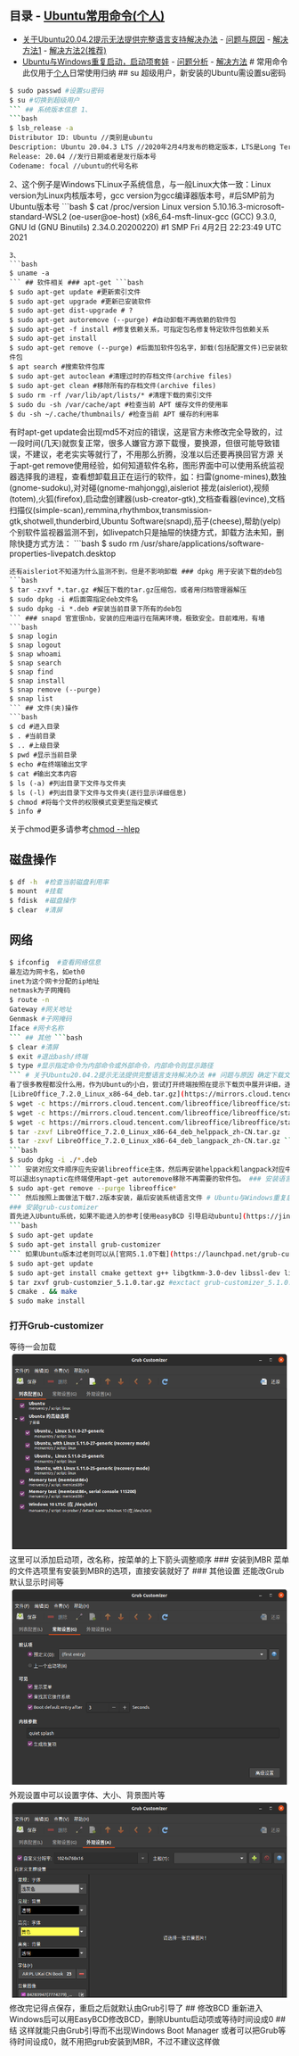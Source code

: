 ## 目录 - [Ubuntu常用命令(个人)](#常用命令)
- [关于Ubuntu20.04.2提示无法提供完整语言支持解决办法](#关于ubuntu20042提示无法提供完整语言支持解决办法) - [问题与原因](#问题与原因) - [解决方法1](#解决方法) - [解决方法2(推荐)](#更好的解决方法)
- [Ubuntu与Windows重复启动，启动项套娃](#ubuntu与windows重复启动启动项套娃) - [问题分析](#问题分析) - [解决方法](#将grub安装到mbr) # 常用命令 此仅用于[个人](? "Ubuntu20.04")日常使用归纳 ## su 超级用户，新安装的Ubuntu需设置su密码
```bash
$ sudo passwd #设置su密码
$ su #切换到超级用户
``` ## 系统版本信息 1、
```bash
$ lsb_release -a
Distributor ID: Ubuntu //类别是ubuntu
Description: Ubuntu 20.04.3 LTS //2020年2月4月发布的稳定版本，LTS是Long Term Support：长时间支持版本五年
Release: 20.04 //发行日期或者是发行版本号
Codename: focal //ubuntu的代号名称
```
2、这个例子是Windows下Linux子系统信息，与一般Linux大体一致：Linux version为Linux内核版本号，gcc version为gcc编译器版本号，#后SMP前为Ubuntu版本号 ```bash
$ cat /proc/version
Linux version 5.10.16.3-microsoft-standard-WSL2 (oe-user@oe-host) (x86_64-msft-linux-gcc (GCC) 9.3.0, GNU ld (GNU Binutils) 2.34.0.20200220) #1 SMP Fri 4月2日 22:23:49 UTC 2021
```
3、
```bash
$ uname -a
``` ## 软件相关 ### apt-get ```bash
$ sudo apt-get update #更新索引文件
$ sudo apt-get upgrade #更新已安装软件
$ sudo apt-get dist-upgrade # ?
$ sudo apt-get autoremove (--purge) #自动卸载不再依赖的软件包
$ sudo apt-get -f install #修复依赖关系，可指定包名修复特定软件包依赖关系
$ sudo apt-get install
$ sudo apt-get remove (--purge) #后面加软件包名字，卸载(包括配置文件)已安装软件包
$ apt search #搜索软件包库
$ sudo apt-get autoclean #清理过时的存档文件(archive files)
$ sudo apt-get clean #移除所有的存档文件(archive files)
$ sudo rm -rf /var/lib/apt/lists/* #清理下载的索引文件
$ sudo du -sh /var/cache/apt #检查当前 APT 缓存文件的使用率
$ du -sh ~/.cache/thumbnails/ #检查当前 APT 缓存的利用率
```
有时apt-get update会出现md5不对应的错误，这是官方未修改完全导致的，过一段时间(几天)就恢复正常，很多人嫌官方源下载慢，要换源，但很可能导致错误，不建议，老老实实等就行了，不用那么折腾，没准以后还要再换回官方源 关于apt-get remove使用经验，如何知道软件名称，图形界面中可以使用系统监视器选择我的进程，查看想卸载且正在运行的软件，[如](? "ubuntu20.04")：扫雷(gnome-mines),数独(gnome-sudoku),对对碰(gnome-mahjongg),aisleriot 接龙(aisleriot),视频(totem),火狐(firefox),启动盘创建器(usb-creator-gtk),文档查看器(evince),文档扫描仪(simple-scan),remmina,rhythmbox,transmission-gtk,shotwell,thunderbird,Ubuntu Software(snapd),茄子(cheese),帮助(yelp) 个别软件监视器监测不到，如livepatch只是抽屉的快捷方式，卸载方法未知，删除快捷方式方法： ```bash
$ sudo rm /usr/share/applications/software-properties-livepatch.desktop
```
还有aisleriot不知道为什么监测不到，但是不影响卸载 ### dpkg 用于安装下载的deb包
```bash
$ tar -zxvf *.tar.gz #解压下载的tar.gz压缩包，或者用归档管理器解压
$ sudo dpkg -i #后面需指定deb文件名
$ sudo dpkg -i *.deb #安装当前目录下所有的deb包
``` ### snapd 官宣很nb，安装的应用运行在隔离环境，极致安全。目前难用，有墙
```bash
$ snap login
$ snap logout
$ snap whoami
$ snap search
$ snap find
$ snap install
$ snap remove (--purge)
$ snap list
``` ## 文件(夹)操作
```bash
$ cd #进入目录
$ . #当前目录
$ .. #上级目录
$ pwd #显示当前目录
$ echo #在终端输出文字
$ cat #输出文本内容
$ ls (-a) #列出目录下文件与文件夹
$ ls (-l) #列出目录下文件与文件夹(逐行显示详细信息)
$ chmod #将每个文件的权限模式变更至指定模式
$ info #
```
关于chmod更多请参考[chmod --hlep](help.md#chmod)

## 磁盘操作
```bash
$ df -h  #检查当前磁盘利用率
$ mount  #挂载
$ fdisk  #磁盘操作
$ clear  #清屏
```

## 网络
```bash
$ ifconfig  #查看网络信息
最左边为网卡名，如eth0
inet为这个网卡分配的ip地址
netmask为子网掩码
$ route -n
Gateway #网关地址
Genmask #子网掩码
Iface #网卡名称
``` ## 其他 ```bash
$ clear #清屏
$ exit #退出bash/终端
$ type #显示指定命令为内部命令或外部命令，内部命令则显示路径
``` # 关于Ubuntu20.04.2提示无法提供完整语言支持解决办法 ## 问题与原因 确定下载文件后提示依赖关系不正确
看了很多教程都没什么用，作为Ubuntu的小白，尝试打开终端按照在提示下载页中展开详细，逐个apt安装，发现是前缀为libreoffice的软件的报错，而且用sudo apt-get -f install liberoffice提示无法修正，原因是apt中的libreoffice为6.4.7，版本过于古老，目前最新版本为7.2 ## 解决方法： ### 安装libreoffice 找对方向后在[Libreoffice官方国内镜像下载](https://mirrors.cloud.tencent.com/libreoffice/libreoffice/stable/)下载对应想安装的版本，这里我选择了[7.2.0/deb/x86_64](https://mirrors.cloud.tencent.com/libreoffice/libreoffice/stable/7.2.0/deb/x86_64/ "Libreoffice7.2.0")，下载3个文件：
[LibreOffice_7.2.0_Linux_x86-64_deb.tar.gz](https://mirrors.cloud.tencent.com/libreoffice/libreoffice/stable/7.2.0/deb/x86_64/LibreOffice_7.2.0_Linux_x86-64_deb.tar.gz "主体文件") [LibreOffice_7.2.0_Linux_x86-64_deb_helppack_zh-CN.tar.gz](https://mirrors.cloud.tencent.com/libreoffice/libreoffice/stable/7.2.0/deb/x86_64/LibreOffice_7.2.0_Linux_x86-64_deb_helppack_zh-CN.tar.gz "离线帮助文档") [LibreOffice_7.2.0_Linux_x86-64_deb_langpack_zh-CN.tar.gz](https://mirrors.cloud.tencent.com/libreoffice/libreoffice/stable/7.2.0/deb/x86_64/LibreOffice_7.2.0_Linux_x86-64_deb_langpack_zh-CN.tar.gz "语言支持") 然后解压 或者在终端输入代码： ```bash
$ wget -c https://mirrors.cloud.tencent.com/libreoffice/libreoffice/stable/7.2.0/deb/x86_64/LibreOffice_7.2.0_Linux_x86-64_deb.tar.gz
$ wget -c https://mirrors.cloud.tencent.com/libreoffice/libreoffice/stable/7.2.0/deb/x86_64/LibreOffice_7.2.0_Linux_x86-64_deb_helppack_zh-CN.tar.gz
$ wget -c https://mirrors.cloud.tencent.com/libreoffice/libreoffice/stable/7.2.0/deb/x86_64/LibreOffice_7.2.0_Linux_x86-64_deb_langpack_zh-CN.tar.gz $ tar -zxvf LibreOffice_7.2.0_Linux_x86-64_deb.tar.gz #解压指令具体没使用，作为小白还是用归档管理器友好
$ tar -zxvf LibreOffice_7.2.0_Linux_x86-64_deb_helppack_zh-CN.tar.gz
$ tar -zxvf LibreOffice_7.2.0_Linux_x86-64_deb_langpack_zh-CN.tar.gz ``` 鉴于前文原因，我直接双击进解压后目录进入DEBS文件夹内打开终端
```bash
$ sudo dpkg -i ./*.deb
``` 安装对应文件顺序应先安装libreoffice主体，然后再安装helppack和langpack对应中文离线帮助文档和语言包 ### 卸载libreoffice6.4.7 懂正则的可以用命令卸载旧版，可以试试用sudo apt-get remover --purge libreoffice6.4.7-* 。这里我用synaptic图形界面卸载，搜索libreoffice，在搜索结果中逐个把版本为6.4.7的软件全部右键标记彻底删除，最后点击应用，这时就会自动应用更改，可能还会有卸载残余，继续标记彻底删除应用即可
可以退出synaptic在终端使用apt-get autoremove移除不再需要的软件包。 ### 安装语言文件 但是这时只是排除了由于libreoffice版本老的报错，语言支持还不完整，再次打开语言支持，确认安装，如果说权限不足，那就用开头办法，退出再打开一次，查看详情在终端用sudo apt-get install逐个安装对应语言文件，然后再次打开就不会提示。 ## 更好的解决方法 首先卸载原来的libreoffice ```bash
$ sudo apt-get remove --purge libreoffice*
``` 然后按照上面做法下载7.2版本安装，最后安装系统语言文件 # Ubuntu与Windows重复启动，启动项套娃 ## 问题分析 我电脑在Windows10基础上安装Ubuntu后没有出现Grub而是直接进入Windows，于是用EasyBCD修改BCD启动项内容，[添加Ubuntu启动项](https://jingyan.baidu.com/article/da1091fb7dc94b027849d62b.html)，这时由于Grub没有写进MBR，所以自动进入的是Windows Boot Manager。修改完BCD后重启这时会出现Windows10与Ubuntu的启动项，如果选择Ubuntu启动就会出现Grub，这时依然可以选择进入Windows10重新进入Windows Boot Manager，于是出现了套娃现象，解决办法很简单，直接把Grub安装到MBR，然后再进入Windows把BCD中Ubuntu启动项删除，等待时间设成0，这样就能只用Grub引导一次分别可以进入Ubuntu与Windows ## 将Grub安装到MBR
### 安装grub-customizer
首先进入Ubuntu系统，如果不能进入的参考[使用easyBCD 引导启动ubuntu](https://jingyan.baidu.com/article/da1091fb7dc94b027849d62b.html)，打开终端执行：
```bash
$ sudo apt-get update
$ sudo apt-get install grub-customizer
``` 如果Ubuntu版本过老则可以从[官网5.1.0下载](https://launchpad.net/grub-customizer/5.1/5.1.0/+download/grub-customizer_5.1.0.tar.gz)，[官网地址](https://launchpad.net/grub-customizer/)，按照压缩包内README从源码编译： ```bash
$ sudo apt-get update
$ sudo apt-get install cmake gettext g++ libgtkmm-3.0-dev libssl-dev libarchive-dev
$ tar zxvf grub-customzier_5.1.0.tar.gz #exctact grub-customizer_5.1.0.tar.gz
$ cmake . && make
$ sudo make install
```
### 打开Grub-customizer
等待一会加载
![](img/1.png)
这里可以添加启动项，改名称，按菜单的上下箭头调整顺序 ### 安装到MBR
菜单的文件选项里有安装到MBR的选项，直接安装就好了 ### 其他设置
还能改Grub默认显示时间等
![](img/2.png) 外观设置中可以设置字体、大小、背景图片等
![](img/3.png)
修改完记得点保存，重启之后就默认由Grub引导了 ## 修改BCD
重新进入Windows后可以用EasyBCD修改BCD，删除Ubuntu启动项或等待时间设成0 ## 结
这样就能只由Grub引导而不出现Windows Boot Manager 或者可以把Grub等待时间设成0，就不用把grub安装到MBR，不过不建议这样做

